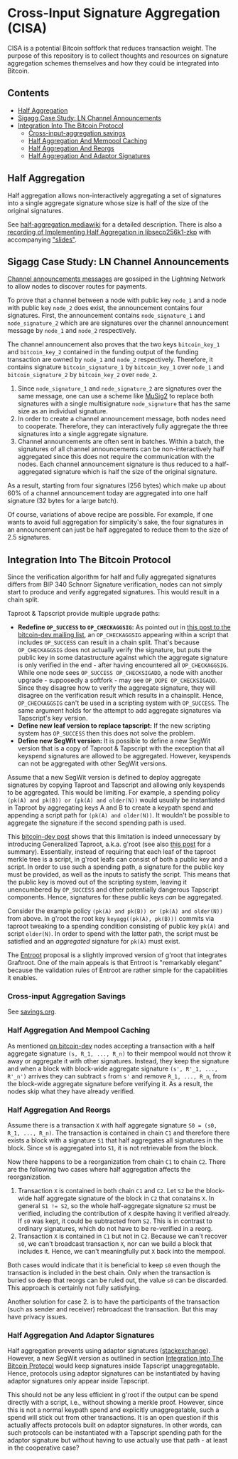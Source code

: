 # Cross-Input Signature Aggregation (CISA)

CISA is a potential Bitcoin softfork that reduces transaction weight. The purpose of this repository is to collect thoughts and resources on signature aggregation schemes themselves and how they could be integrated into Bitcoin.

## Contents

- [Half Aggregation](#half-aggregation)
- [Sigagg Case Study: LN Channel Announcements](#sigagg-case-study-ln-channel-announcements)
- [Integration Into The Bitcoin Protocol](#integration-into-the-bitcoin-protocol)
  - [Cross-input-aggregation savings](#cross-input-aggregation-savings)
  - [Half Aggregation And Mempool Caching](#half-aggregation-and-mempool-caching)
  - [Half Aggregation And Reorgs](#half-aggregation-and-reorgs)
  - [Half Aggregation And Adaptor Signatures](#half-aggregation-and-adaptor-signatures)

## Half Aggregation

Half aggregation allows non-interactively aggregating a set of signatures into a single aggregate signature whose size is half of the size of the original signatures.

See [half-aggregation.mediawiki](half-aggregation.mediawiki) for a detailed description.
There is also a [recording of Implementing Half Aggregation in libsecp256k1-zkp](https://www.youtube.com/watch?v=Dns_9jaNPNk) with accompanying ["slides"](slides/2021-Q2-halfagg-impl.org).

## Sigagg Case Study: LN Channel Announcements

[Channel announcements messages](https://github.com/lightningnetwork/lightning-rfc/blob/master/07-routing-gossip.md#the-channel_announcement-message) are gossiped in the Lightning Network to allow nodes to discover routes for payments.

To prove that a channel between a node with public key `node_1` and a node with public key `node_2` does exist, the announcement contains four signatures.
First, the announcement contains `node_signature_1` and `node_signature_2` which are are signatures over the channel announcement message by `node_1` and `node_2` respectively.

The channel announcement also proves that the two keys `bitcoin_key_1` and `bitcoin_key_2` contained in the funding output of the funding transaction are owned by `node_1` and `node_2` respectively.
Therefore, it contains signature `bitcoin_signature_1` by `bitcoin_key_1` over `node_1` and `bitcoin_signature_2` by `bitcoin_key_2` over `node_2`.

1. Since `node_signature_1` and `node_signature_2` are signatures over the same message, one can use a scheme like [MuSig2](https://eprint.iacr.org/2020/1261.pdf) to replace both signatures with a single multisignature `node_signature` that has the same size as an individual signature.
2. In order to create a channel announcement message, both nodes need to cooperate.
   Therefore, they can interactively fully aggregate the three signatures into a single aggregate signature.
3. Channel announcements are often sent in batches.
   Within a batch, the signatures of all channel announcements can be non-interactively half aggregated since this does not require the communication with the nodes.
   Each channel announcement signature is thus reduced to a half-aggregated signature which is half the size of the original signature.

As a result, starting from four signatures (256 bytes) which make up about 60% of a channel announcement today are aggregated into one half signature (32 bytes for a large batch).

Of course, variations of above recipe are possible.
For example, if one wants to avoid full aggregation for simplicity's sake, the four signatures in an announcement can just be half aggregated to reduce them to the size of 2.5 signatures.

## Integration Into The Bitcoin Protocol

Since the verification algorithm for half and fully aggregated signatures differs from BIP 340 Schnorr Signature verification, nodes can not simply start to produce and verify aggregated signatures.
This would result in a chain split.

Taproot & Tapscript provide multiple upgrade paths:
- **Redefine `OP_SUCCESS` to `OP_CHECKAGGSIG`:**
    As pointed out in [this post to the bitcoin-dev mailing list](https://lists.linuxfoundation.org/pipermail/bitcoin-dev/2018-March/015838.html), an `OP_CHECKAGGSIG` appearing within a script that includes `OP_SUCCESS` can result in a chain split.
    That's because `OP_CHECKAGGSIG` does not actually verify the signature, but puts the public key in some datastructure against which the aggregate signature is only verified in the end - after having encountered all `OP_CHECKAGGSIG`.
    While one node sees `OP_SUCCESS OP_CHECKSIGADD`, a node with another upgrade - supposedly a softfork - may see `OP_DOPE OP_CHECKSIGADD`.
    Since they disagree how to verify the aggregate signature, they will disagree on the verification result which results in a chainsplit.
    Hence, `OP_CHECKAGGSIG` can't be used in a scripting system with `OP_SUCCESS`.
    The same argument holds for the attempt to add aggregate signatures via Tapscript's key version.
- **Define new leaf version to replace tapscript:** If the new scripting system has `OP_SUCCESS` then this does not solve the problem.
- **Define new SegWit version:**
    It is possible to define a new SegWit version that is a copy of Taproot & Tapscript with the exception that all keyspend signatures are allowed to be aggregated.
    However, keyspends can not be aggregated with other SegWit versions.

Assume that a new SegWit version is defined to deploy aggregate signatures by copying Taproot and Tapscript and allowing only keyspends to be aggregated.
This would be limiting.
For example, a spending policy `(pk(A) and pk(B)) or (pk(A) and older(N))` would usually be instantiated in Taproot by aggregating keys A and B to create a keypath spend and appending a script path for `(pk(A) and older(N))`.
It wouldn't be possible to aggregate the signature if the second spending path is used.

This [bitcoin-dev post](https://lists.linuxfoundation.org/pipermail/bitcoin-dev/2018-July/016249.html) shows that this limitation is indeed unnecessary by introducing Generalized Taproot, a.k.a. g'root  (see also [this post](https://lists.linuxfoundation.org/pipermail/bitcoin-dev/2018-October/016461.html) for a summary).
Essentially, instead of requiring that each leaf of the taproot merkle tree is a script, in g'root leafs can consist of both a public key and a script.
In order to use such a spending path, a signature for the public key must be provided, as well as the inputs to satisfy the script.
This means that the public key is moved out of the scripting system, leaving it unencumbered by `OP_SUCCESS` and other potentially dangerous Tapscript components.
Hence, signatures for these public keys _can_ be aggregated.

Consider the example policy `(pk(A) and pk(B)) or (pk(A) and older(N))` from above.
In g'root the root key `keyagg((pk(A), pk(B)))` commits via taproot tweaking to a spending condition consisting of public key `pk(A)` and script `older(N)`.
In order to spend with the latter path, the script must be satisfied and an _aggregated_ signature for `pk(A)` must exist.

The [Entroot](https://gist.github.com/sipa/ca1502f8465d0d5032d9dd2465f32603) proposal is a slightly improved version of g'root that integrates Graftroot.
One of the main appeals is that Entroot is "remarkably elegant" because the validation rules of Entroot are rather simple for the capabilities it enables.


### Cross-input Aggregation Savings

See [savings.org](savings.org).

### Half Aggregation And Mempool Caching

As mentioned [on bitcoin-dev](https://lists.linuxfoundation.org/pipermail/bitcoin-dev/2017-May/014308.html) nodes accepting a transaction with a half aggregate signature `(s, R_1, ..., R_n)` to their mempool would not throw it away or aggregate it with other signatures.
Instead, they keep the signature and when a block with block-wide aggregate signature `(s', R'_1, ..., R'_n')` arrives they can subtract `s` from `s'` and remove `R_1, ..., R_n`, from the block-wide aggregate signature before verifying it.
As a result, the nodes skip what they have already verified.

### Half Aggregation And Reorgs

Assume there is a transaction `X` with half aggregate signature `S0 = (s0, R_1, ..., R_n)`.
The transaction is contained in chain `C1` and therefore there exists a block with a signature `S1` that half aggregates all signatures in the block.
Since `s0` is aggregated into `S1`, it is not retrievable from the block.

Now there happens to be a reorganization from chain `C1` to chain `C2`.
There are the following two cases where half aggregation affects the reorganization.

1. Transaction `X` is contained in both chain `C1` and `C2`.
   Let `S2` be the block-wide half aggregate signature of the block in `C2` that conatains `X`.
   In general `S1 != S2`, so the whole half-aggregate signature `S2` must be verified, including the contribution of `X` despite having it verified already.
   If `s0` was kept, it could be subtracted from `S2`.
   This is in contrast to ordinary signatures, which do not have to be re-verified in a reorg.
2. Transaction `X` is contained in `C1` but not in `C2`.
   Because we can't recover `s0`, we can't broadcast transaction `X`, nor can we build a block that includes it.
   Hence, we can't meaningfully put `X` back into the mempool.

Both cases would indicate that it is beneficial to keep `s0` even though the transaction is included in the best chain.
Only when the transaction is buried so deep that reorgs can be ruled out, the value `s0` can be discarded.
This approach is certainly not fully satisfying.

Another solution for case 2. is to have the participants of the transaction (such as sender and receiver) rebroadcast the transaction.
But this may have privacy issues.

### Half Aggregation And Adaptor Signatures

Half aggregation prevents using adaptor signatures ([stackexchange](https://bitcoin.stackexchange.com/questions/107196/why-does-blockwide-signature-aggregation-prevent-adaptor-signatures)).
However, a new SegWit version as outlined in section [Integration Into The Bitcoin Protocol](#integration-into-the-bitcoin-protocol) would keep signatures inside Tapscript unaggregatable.
Hence, protocols using adaptor signatures can be instantiated by having adaptor signatures only appear inside Tapscript.

This should not be any less efficient in g'root if the output can be spend directly with a script, i.e., without showing a merkle proof.
However, since this is not a normal keypath spend and explicitly unaggregatable, such a spend will stick out from other transactions.
It is an open question if this actually affects protocols built on adaptor signatures.
In other words, can such protocols can be instantiated with a Tapscript spending path for the adaptor signature but without having to use actually use that path - at least in the cooperative case?
